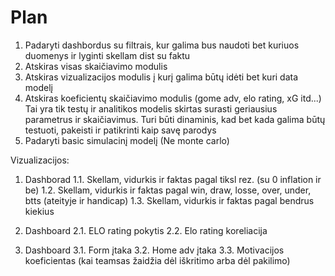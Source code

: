 # Plan

1. Padaryti dashbordus su filtrais, kur galima bus naudoti bet kuriuos duomenys ir lyginti skellam dist su faktu
2. Atskiras visas skaičiavimo modulis
3. Atskiras vizualizacijos modulis į kurį galima būtų idėti bet kuri data modelį
4. Atskiras koeficientų skaičiavimo modulis (gome adv, elo rating, xG itd...)
Tai yra tik testų ir analitikos modelis skirtas surasti geriausius parametrus ir skaičiavimus. Turi būti dinaminis, kad bet kada galima 
būtų testuoti, pakeisti ir patikrinti kaip savę parodys
5. Padaryti basic simulacinį modelį (Ne monte carlo)

Vizualizacijos:

1. Dashborad
1.1. Skellam, vidurkis ir faktas pagal tiksl rez. (su 0 inflation ir be)
1.2. Skellam, vidurkis ir faktas pagal win, draw, losse, over, under, btts (ateityje ir handicap)
1.3. Skellam, vidurkis ir faktas pagal bendrus kiekius

2. Dashboard
2.1. ELO rating pokytis
2.2. Elo rating koreliacija

3. Dashboard 
3.1. Form įtaka
3.2. Home adv įtaka
3.3. Motivacijos koeficientas (kai teamsas žaidžia dėl iškritimo arba dėl pakilimo)
